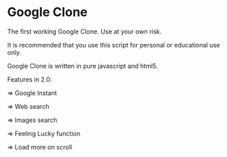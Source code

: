 Google Clone
============

The first working Google Clone. Use at your own risk.

It is recommended that you use this script for personal or educational use only.

Google Clone is written in pure javascript and html5.

Features in 2.0:

  => Google Instant

  => Web search

  => Images search
  
  => Feeling Lucky function
  
  => Load more on scroll
